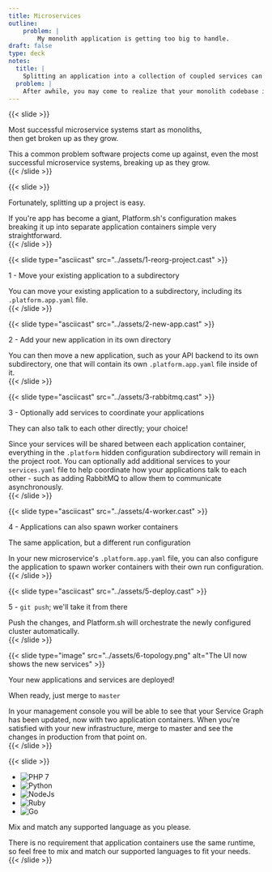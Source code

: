 ```yaml
---
title: Microservices
outline:
    problem: |
        My monolith application is getting too big to handle.
draft: false
type: deck
notes:
  title: |
    Splitting an application into a collection of coupled services can help simplify your projects and clarify contributor responsibilities.
  problem: |
    After awhile, you may come to realize that your monolith codebase is getting too big to handle.
---
```


{{< slide >}}
  <p>Most successful microservice systems start as monoliths,<br />then get broken up as they grow.</p>
  <aside class="notes">
    This a common problem software projects come up against, even the most successful microservice systems, breaking up as they grow.
  </aside>
{{< /slide >}}

{{< slide >}}
  <p>Fortunately, splitting up a project is easy.</p>
  <aside class="notes">
    If you're app has become a giant, Platform.sh's configuration makes breaking it up into separate application containers simple very straightforward.
  </aside>
{{< /slide >}}

{{< slide type="asciicast" src="../assets/1-reorg-project.cast" >}}
  <p>1 - Move your existing application to a subdirectory</p>
  <aside class="notes">
    You can move your existing application to a subdirectory, including its <code>.platform.app.yaml</code> file.


  </aside>
{{< /slide >}}

{{< slide type="asciicast" src="../assets/2-new-app.cast" >}}
  <p>2 - Add your new application in its own directory</p>
  <aside class="notes">
    You can then move a new application, such as your API backend to its own subdirectory, one that will contain its own
    <code>.platform.app.yaml</code> file inside of it.
  </aside>
{{< /slide >}}

{{< slide type="asciicast" src="../assets/3-rabbitmq.cast" >}}
  <p>3 - Optionally add services to coordinate your applications</p>
  <p>They can also talk to each other directly; your choice!</p>
  <aside class="notes">
    Since your services will be shared between each application container, everything in the <code>.platform</code> hidden configuration
    subdirectory will remain in the project root. You can optionally add additional services to your <code>services.yaml</code> file to
    help coordinate how your applications talk to each other - such as adding RabbitMQ to allow them to communicate asynchronously.
  </aside>
{{< /slide >}}

{{< slide type="asciicast" src="../assets/4-worker.cast" >}}
  <p>4 - Applications can also spawn worker containers</p>
  <p>The same application, but a different run configuration</p>
  <aside class="notes">
    In your new microservice's <code>.platform.app.yaml</code> file, you can also configure the application to spawn worker containers
    with their own run configuration.
  </aside>
{{< /slide >}}

{{< slide type="asciicast" src="../assets/5-deploy.cast" >}}
  <p>5 - <code>git push</code>; we'll take it from there</p>
  <aside class="notes">
    Push the changes, and Platform.sh will orchestrate the newly configured cluster automatically.
  </aside>
{{< /slide >}}

{{< slide type="image" src="../assets/6-topology.png" alt="The UI now shows the new services" >}}
  <p>Your new applications and services are deployed!</p>
  <p>When ready, just merge to <code>master</code></p>
  <aside class="notes">
    In your management console you will be able to see that your Service Graph has been updated, now with two application containers.
    When you're satisfied with your new infrastructure, merge to master and see the changes in production from that point on.
  </aside>
{{< /slide >}}

{{< slide >}}
<ul class="logo-list">
  <li><img src="../assets/php-logo.svg" alt="PHP 7" class="plain" data-credit="https://commons.wikimedia.org/wiki/File:PHP-logo.svg" /></li>
  <li><img src="../assets/python-logo.svg" alt="Python" class="plain" data-credit="https://commons.wikimedia.org/wiki/File:Python.svg" /></li>
  <li><img src="../assets/nodejs-logo.svg" alt="NodeJs" class="plain" data-credit="https://commons.wikimedia.org/wiki/File:Node.js_logo.svg" /></li>
  <li><img src="../assets/ruby-logo.svg" alt="Ruby" class="plain" data-credit="https://commons.wikimedia.org/wiki/File:Ruby_logo.svg" /></li>
  <li><img src="../assets/golang-logo.svg" alt="Go" class="plain" data-credit="https://www.vectorlogo.zone/logos/golang/index.html" /></li>
</ul>
<p style="margin-top: 0;">Mix and match any supported language as you please.</p>
<aside class="notes">
  There is no requirement that application containers use the same runtime, so feel free to mix and match our supported languages to fit your needs.
</aside>
{{< /slide >}}
